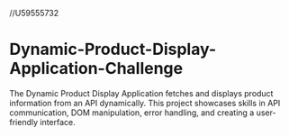 //U59555732
# Dynamic-Product-Display-Application-Challenge
The Dynamic Product Display Application fetches and displays product information from an API dynamically. This project showcases skills in API communication, DOM manipulation, error handling, and creating a user-friendly interface.
